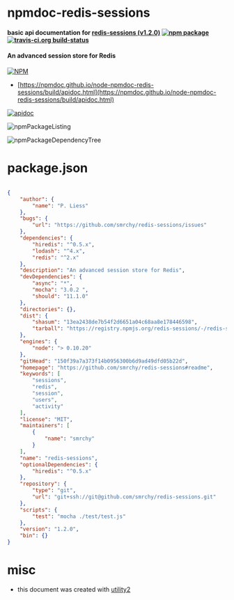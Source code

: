 # npmdoc-redis-sessions

#### basic api documentation for  [redis-sessions (v1.2.0)](https://github.com/smrchy/redis-sessions#readme)  [![npm package](https://img.shields.io/npm/v/npmdoc-redis-sessions.svg?style=flat-square)](https://www.npmjs.org/package/npmdoc-redis-sessions) [![travis-ci.org build-status](https://api.travis-ci.org/npmdoc/node-npmdoc-redis-sessions.svg)](https://travis-ci.org/npmdoc/node-npmdoc-redis-sessions)

#### An advanced session store for Redis

[![NPM](https://nodei.co/npm/redis-sessions.png?downloads=true&downloadRank=true&stars=true)](https://www.npmjs.com/package/redis-sessions)

- [https://npmdoc.github.io/node-npmdoc-redis-sessions/build/apidoc.html](https://npmdoc.github.io/node-npmdoc-redis-sessions/build/apidoc.html)

[![apidoc](https://npmdoc.github.io/node-npmdoc-redis-sessions/build/screenCapture.buildCi.browser.%252Ftmp%252Fbuild%252Fapidoc.html.png)](https://npmdoc.github.io/node-npmdoc-redis-sessions/build/apidoc.html)

![npmPackageListing](https://npmdoc.github.io/node-npmdoc-redis-sessions/build/screenCapture.npmPackageListing.svg)

![npmPackageDependencyTree](https://npmdoc.github.io/node-npmdoc-redis-sessions/build/screenCapture.npmPackageDependencyTree.svg)



# package.json

```json

{
    "author": {
        "name": "P. Liess"
    },
    "bugs": {
        "url": "https://github.com/smrchy/redis-sessions/issues"
    },
    "dependencies": {
        "hiredis": "^0.5.x",
        "lodash": "^4.x",
        "redis": "^2.x"
    },
    "description": "An advanced session store for Redis",
    "devDependencies": {
        "async": "*",
        "mocha": "3.0.2 ",
        "should": "11.1.0"
    },
    "directories": {},
    "dist": {
        "shasum": "13ea2438de7b54f2d6651a04c68aa8e178446598",
        "tarball": "https://registry.npmjs.org/redis-sessions/-/redis-sessions-1.2.0.tgz"
    },
    "engines": {
        "node": "> 0.10.20"
    },
    "gitHead": "150f39a7a373f14b0956300b6d9ad49dfd05b22d",
    "homepage": "https://github.com/smrchy/redis-sessions#readme",
    "keywords": [
        "sessions",
        "redis",
        "session",
        "users",
        "activity"
    ],
    "license": "MIT",
    "maintainers": [
        {
            "name": "smrchy"
        }
    ],
    "name": "redis-sessions",
    "optionalDependencies": {
        "hiredis": "^0.5.x"
    },
    "repository": {
        "type": "git",
        "url": "git+ssh://git@github.com/smrchy/redis-sessions.git"
    },
    "scripts": {
        "test": "mocha ./test/test.js"
    },
    "version": "1.2.0",
    "bin": {}
}
```



# misc
- this document was created with [utility2](https://github.com/kaizhu256/node-utility2)
